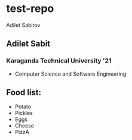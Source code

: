 # test-repo

Adilet Sabitov

## Adilet Sabit
### Karaganda Technical University '21

- Computer Science and Software Engineering

Food list:
---
- Potato
- Pickles
- Eggs
- Cheese
- PizzA